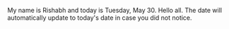 My name is Rishabh and today is Tuesday, May 30. Hello all. The date will automatically update to today's date in case you did not notice.
